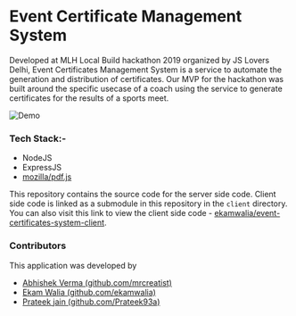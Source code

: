 # Event Certificate Management System

Developed at MLH Local Build hackathon 2019 organized by JS Lovers Delhi, Event Certificates Management System is a service to automate the generation and distribution of certificates. Our MVP for the hackathon was built around the specific usecase of a coach using the service to generate certificates for the results of a sports meet.

![Demo](demo/demo.gif)

### Tech Stack:-

- NodeJS
- ExpressJS
- [mozilla/pdf.js](https://github.com/mozilla/pdf.js/)

This repository contains the source code for the server side code. Client side code is linked as a submodule in this repository in the `client` directory. You can also visit this link to view the client side code - [ekamwalia/event-certificates-system-client](https://github.com/ekamwalia/event-certificates-system-client).

### Contributors

This application was developed by

- [Abhishek Verma (github.com/mrcreatist)](https://github.com/mrcreatist)
- [Ekam Walia (github.com/ekamwalia)](https://github.com/ekamwalia)
- [Prateek jain (github.com/Prateek93a)](https://github.com/Prateek93a)
